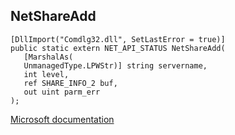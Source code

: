 ## NetShareAdd

```
[DllImport("Comdlg32.dll", SetLastError = true)]
public static extern NET_API_STATUS NetShareAdd(
   [MarshalAs(
   UnmanagedType.LPWStr)] string servername,
   int level,
   ref SHARE_INFO_2 buf,
   out uint parm_err
);
```

[Microsoft documentation](https://docs.microsoft.com/en-us/windows/win32/api/commdlg/nf-commdlg-netshareadd)
